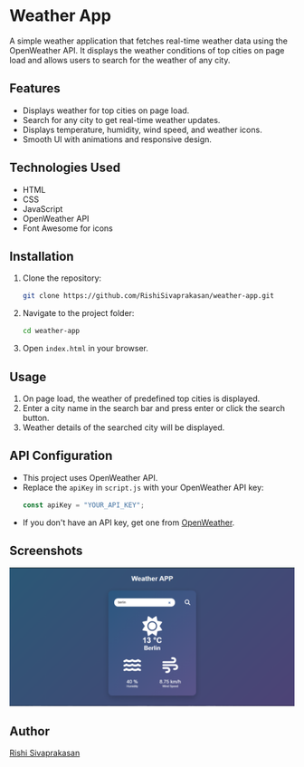 # Weather App

A simple weather application that fetches real-time weather data using the OpenWeather API. It displays the weather conditions of top cities on page load and allows users to search for the weather of any city.

## Features

- Displays weather for top cities on page load.
- Search for any city to get real-time weather updates.
- Displays temperature, humidity, wind speed, and weather icons.
- Smooth UI with animations and responsive design.

## Technologies Used

- HTML
- CSS
- JavaScript
- OpenWeather API
- Font Awesome for icons

## Installation

1. Clone the repository:
   ```sh
   git clone https://github.com/RishiSivaprakasan/weather-app.git
   ```
2. Navigate to the project folder:
   ```sh
   cd weather-app
   ```
3. Open `index.html` in your browser.

## Usage

1. On page load, the weather of predefined top cities is displayed.
2. Enter a city name in the search bar and press enter or click the search button.
3. Weather details of the searched city will be displayed.

## API Configuration

- This project uses OpenWeather API.
- Replace the `apiKey` in `script.js` with your OpenWeather API key:
  ```js
  const apiKey = "YOUR_API_KEY";
  ```
- If you don't have an API key, get one from [OpenWeather](https://openweathermap.org/).

## Screenshots

![Weather App Screenshot](https://github.com/RishiSivaprakasan/Weather-App/blob/main/Weather%20App/images/Screenshot%20(1).png)

## Author

[Rishi Sivaprakasan](https://github.com/RishiSivaprakasan)

